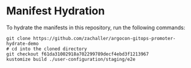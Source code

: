 # Manifest Hydration

To hydrate the manifests in this repository, run the following commands:

```shell
git clone https://github.com/zachaller/argocon-gitops-promoter-hydrate-demo
# cd into the cloned directory
git checkout f61da31002918a702299789decf4ebd3f1213967
kustomize build ./user-configuration/staging/e2e
```
